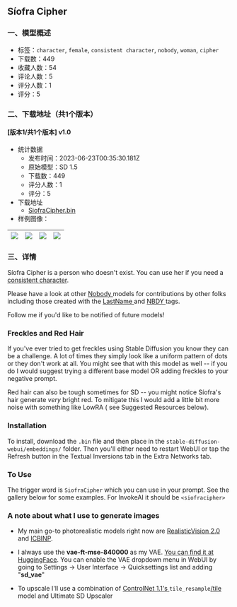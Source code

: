 ## Síofra Cipher
### 一、模型概述

- 标签：`character`, `female`, `consistent character`, `nobody`, `woman`, `cipher`
- 下载数：449
- 收藏人数：54
- 评论人数：5
- 评分人数：1
- 评分：5

### 二、下载地址（共1个版本）

#### [版本1/共1个版本] v1.0

- 统计数据
  - 发布时间：2023-06-23T00:35:30.181Z
  - 原始模型：SD 1.5
  - 下载数：449
  - 评分人数：1
  - 评分：5
- 下载地址
  - [SiofraCipher.bin](https://civitai.com/api/download/models/101328)
- 样例图像：

| <img src="https://image.civitai.com/xG1nkqKTMzGDvpLrqFT7WA/36ab6469-a3d9-472a-aa96-668cdd5b7540/width=450/1239636.jpeg" /> | <img src="https://image.civitai.com/xG1nkqKTMzGDvpLrqFT7WA/b140598b-a190-4426-a222-f44429ab5570/width=450/1239638.jpeg" /> | <img src="https://image.civitai.com/xG1nkqKTMzGDvpLrqFT7WA/cfad0cf8-5b6f-4eac-a2c8-90a6cdc264a4/width=450/1239632.jpeg" /> | <img src="https://image.civitai.com/xG1nkqKTMzGDvpLrqFT7WA/54c76cd7-6a93-4ca8-9d7c-8564a9b8f8b3/width=450/1239639.jpeg" /> |
| ---- | ---- | ---- | ---- |


### 三、详情
<p>Síofra Cipher is a person who doesn't exist. You can use her if you need a <a target="_blank" rel="ugc" href="https://civitai.com/tag/consistent%20character">consistent character</a>.</p><p>Please have a look at other <a target="_blank" rel="ugc" href="https://civitai.com/tag/nobody">Nobody </a>models for contributions by other folks including those created with the <a target="_blank" rel="ugc" href="https://civitai.com/tag/lastname">LastName </a>and <a target="_blank" rel="ugc" href="https://civitai.com/tag/NBDY">NBDY </a>tags.</p><p>Follow me if you'd like to be notified of future models!</p><h3 id="heading-766">Freckles and Red Hair</h3><p>If you've ever tried to get freckles using Stable Diffusion you know they can be a challenge. A lot of times they simply look like a uniform pattern of dots or they don't work at all. You might see that with this model as well -- if you do I would suggest trying a different base model OR adding freckles to your negative prompt.</p><p>Red hair can also be tough sometimes for SD -- you might notice Síofra's hair generate <em>very</em> bright red. To mitigate this I would add a little bit more noise with something like LowRA ( see Suggested Resources below).</p><h3 id="heading-340">Installation</h3><p>To install, download the <code>.bin</code> file and then place in the <code>stable-diffusion-webui/embeddings/</code> folder. Then you'll either need to restart WebUI or tap the Refresh button in the Textual Inversions tab in the Extra Networks tab.</p><h3 id="heading-341">To Use</h3><p>The trigger word is <code>SiofraCipher</code> which you can use in your prompt. See the gallery below for some examples. For InvokeAI it should be <code>&lt;siofracipher&gt;</code></p><h3 id="heading-342">A note about what I use to generate images</h3><ul><li><p>My main go-to photorealistic models right now are <a target="_blank" rel="ugc" href="https://civitai.com/models/4201/realistic-vision-v20">RealisticVision 2.0</a> and <a target="_blank" rel="ugc" href="https://civitai.com/models/28059?modelVersionId=89464">ICBINP</a>.</p></li><li><p>I always use the <strong>vae-ft-mse-840000</strong> as my VAE. <a target="_blank" rel="ugc" href="https://huggingface.co/stabilityai/sd-vae-ft-mse-original/resolve/main/vae-ft-mse-840000-ema-pruned.safetensors">You can find it at HuggingFace</a>. You can enable the VAE dropdown menu in WebUI by going to Settings -&gt; User Interface -&gt; Quicksettings list and adding "<strong>sd_vae</strong>"</p></li><li><p>To upscale I'll use a combination of <a target="_blank" rel="ugc" href="https://www.youtube.com/watch?v=EmA0RwWv-os">ControlNet 1.1's </a><code>tile_resample</code><a target="_blank" rel="ugc" href="https://www.youtube.com/watch?v=EmA0RwWv-os">/tile</a> model and Ultimate SD Upscaler<br /></p></li></ul>